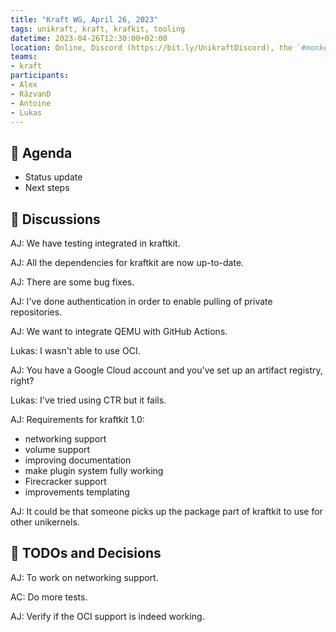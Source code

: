 ```yaml
---
title: "Kraft WG, April 26, 2023"
tags: unikraft, kraft, krafkit, tooling
datetime: 2023-04-26T12:30:00+02:00
location: Online, Discord (https://bit.ly/UnikraftDiscord), the `#monkey-business` voice channel
teams:
- kraft
participants:
- Alex
- RăzvanD
- Antoine
- Lukas
---
```


## :dart: Agenda

- Status update
- Next steps

## :closed_book: Discussions

AJ: We have testing integrated in kraftkit.

AJ: All the dependencies for kraftkit are now up-to-date.

AJ: There are some bug fixes.

AJ: I've done authentication in order to enable pulling of private repositories.

AJ: We want to integrate QEMU with GitHub Actions.

Lukas: I wasn't able to use OCI.

AJ: You have a Google Cloud account and you've set up an artifact registry, right?

Lukas: I've tried using CTR but it fails.

AJ: Requirements for kraftkit 1.0:

- networking support
- volume support
- improving documentation
- make plugin system fully working
- Firecracker support
- improvements templating

AJ: It could be that someone picks up the package part of kraftkit to use for other unikernels.

## :wrench: TODOs and Decisions

AJ: To work on networking support.

AC: Do more tests.

AJ: Verify if the OCI support is indeed working.
